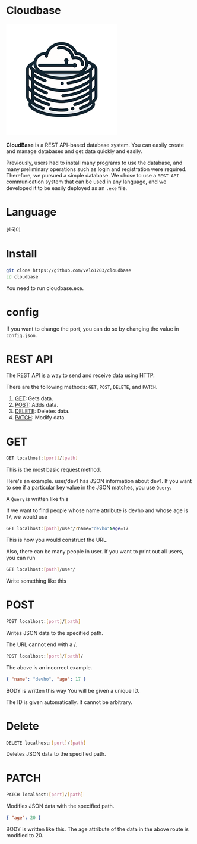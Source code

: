 # Cloudbase

![CloudBase Logo](https://github.com/velo1203/cloudbase/raw/main/asset/cloudbase.png)

**CloudBase** is a REST API-based database system. You can easily create and manage databases and get data quickly and easily.

Previously, users had to install many programs to use the database, and many preliminary operations such as login and registration were required. Therefore, we pursued a simple database.
We chose to use a `REST API` communication system that can be used in any language, and we developed it to be easily deployed as an `.exe` file.

# Language

[한국어](KOREAN.md)

# Install

```bash
git clone https://github.com/velo1203/cloudbase
cd cloudbase
```

You need to run cloudbase.exe.

# config

If you want to change the port, you can do so by changing the value in `config.json`.

# REST API

The REST API is a way to send and receive data using HTTP.

There are the following methods: `GET`, `POST`, `DELETE`, and `PATCH`.

1. [GET](#GET): Gets data.
2. [POST](#post): Adds data.
3. [DELETE](#delete): Deletes data.
4. [PATCH](#patch): Modify data.

# GET

```bash
GET localhost:[port]/[path]
```

This is the most basic request method.

Here's an example.
user/dev1 has JSON information about dev1.
If you want to see if a particular key value in the JSON matches, you use `Query`.

A `Query` is written like this

If we want to find people whose name attribute is devho and whose age is 17, we would use

```bash
GET localhost:[path]/user/?name="devho"&age=17
```

This is how you would construct the URL.

Also, there can be many people in user. If you want to print out all users, you can run

```bash
GET localhost:[path]/user/
```

Write something like this

# POST

```bash
POST localhost:[port]/[path]
```

Writes JSON data to the specified path.

The URL cannot end with a /.

```bash
POST localhost:[port]/[path]/
```

The above is an incorrect example.

```json
{ "name": "devho", "age": 17 }
```

BODY is written this way You will be given a unique ID.

The ID is given automatically. It cannot be arbitrary.

# Delete

```bash
DELETE localhost:[port]/[path]
```

Deletes JSON data to the specified path.

# PATCH

```bash
PATCH localhost:[port]/[path]
```

Modifies JSON data with the specified path.

```json
{ "age": 20 }
```

BODY is written like this.
The age attribute of the data in the above route is modified to 20.
